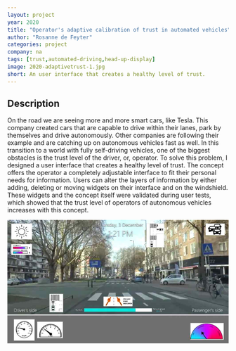 ```yaml
---
layout: project
year: 2020
title: "Operator's adaptive calibration of trust in automated vehicles"
author: "Rosanne de Feyter"
categories: project
company: na
tags: [trust,automated-driving,head-up-display]
image: 2020-adaptivetrust-1.jpg
short: An user interface that creates a healthy level of trust.
---
```


## Description
On the road we are seeing more and more smart cars, like Tesla. This company created cars that are capable to drive within their lanes, park by themselves and drive autonomously. Other companies are following their example and are catching up on autonomous vehicles fast as well. In this transition to a world with fully self-driving vehicles, one of the biggest obstacles is the trust level of the driver, or, operator. To solve this problem, I designed a user interface that creates a healthy level of trust. The concept offers the operator a completely adjustable interface to fit their personal needs for information. Users can alter the layers of information by either adding, deleting or moving widgets on their interface and on the windshield. These widgets and the concept itself were validated during user tests, which showed that the trust level of operators of autonomous vehicles increases with this concept.

<div class="project-image">
  <img src="/assets/img/2020-adaptivetrust-2.jpg">
</div>